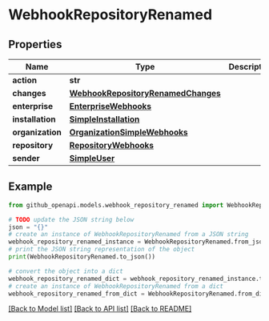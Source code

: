 # WebhookRepositoryRenamed


## Properties

Name | Type | Description | Notes
------------ | ------------- | ------------- | -------------
**action** | **str** |  | 
**changes** | [**WebhookRepositoryRenamedChanges**](WebhookRepositoryRenamedChanges.md) |  | 
**enterprise** | [**EnterpriseWebhooks**](EnterpriseWebhooks.md) |  | [optional] 
**installation** | [**SimpleInstallation**](SimpleInstallation.md) |  | [optional] 
**organization** | [**OrganizationSimpleWebhooks**](OrganizationSimpleWebhooks.md) |  | [optional] 
**repository** | [**RepositoryWebhooks**](RepositoryWebhooks.md) |  | 
**sender** | [**SimpleUser**](SimpleUser.md) |  | 

## Example

```python
from github_openapi.models.webhook_repository_renamed import WebhookRepositoryRenamed

# TODO update the JSON string below
json = "{}"
# create an instance of WebhookRepositoryRenamed from a JSON string
webhook_repository_renamed_instance = WebhookRepositoryRenamed.from_json(json)
# print the JSON string representation of the object
print(WebhookRepositoryRenamed.to_json())

# convert the object into a dict
webhook_repository_renamed_dict = webhook_repository_renamed_instance.to_dict()
# create an instance of WebhookRepositoryRenamed from a dict
webhook_repository_renamed_from_dict = WebhookRepositoryRenamed.from_dict(webhook_repository_renamed_dict)
```
[[Back to Model list]](../README.md#documentation-for-models) [[Back to API list]](../README.md#documentation-for-api-endpoints) [[Back to README]](../README.md)


